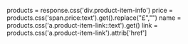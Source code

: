 
products = response.css('div.product-item-info')
price =  products.css('span.price:text').get().replace("£","")
name = products.css('a.product-item-link::text').get()
link = products.css('a.product-item-link').attrib['href']